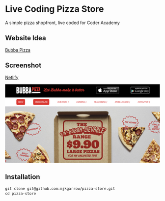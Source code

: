 # Live Coding Pizza Store

A simple pizza shopfront, live coded for Coder Academy

## Website Idea

[Bubba Pizza](https://www.bubbapizza.com.au/)

## Screenshot

[Netlify](https://comfy-sfogliatella-7de689.netlify.app/)

![Screenshot](./images/website-image.png)

## Installation

```
git clone git@github.com:mjkgarrow/pizza-store.git
cd pizza-store
```
